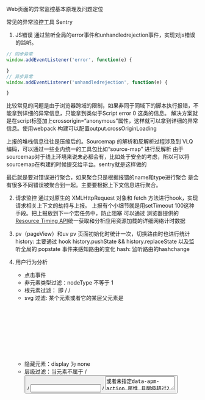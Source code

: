 Web页面的异常监控基本原理及问题定位

常见的异常监控工具
Sentry

1. JS错误
通过监听全局的error事件和unhandledrejection事件，实现对js错误的监听。
```javascript
// 同步异常
window.addEventListener('error', function(e) {

}
// 异步异常
window.addEventListener('unhandledrejection', function(e) {

}
```
比较常见的问题是由于浏览器跨域的限制，如果非同于同域下的脚本执行报错，不能拿到详细的异常信息，只能拿到类似于Script error 0 这类的信息。
解决方案就是在script标签加上crossorigin=“anonymous”属性，这样就可以拿到详细的异常信息。使用webpack 构建可以配置output.crossOriginLoading

上报的堆栈信息往往是压缩后的。Sourcemap 的解析和反解析过程涉及到 VLQ 编码，可以通过一些业内统一的工具包比如“source-map” 进行反解析
由于sourcemap对于线上环境来说未必都会有，比如处于安全的考虑，所以可以将sourcemap在构建的时候提交给平台。sentry就是这样做的

最后就是要对错误进行聚合，如果聚合只是根据报错的name和type进行聚合 是会有很多不同错误被聚合到一起。主要要根据上下文信息进行聚合。

2. 请求监控
通过对原生的  XMLHttpRequest 对象和  fetch 方法进行hook，实现请求相关上下文的劫持与上报。
上报有个小细节就是用setTimeout 100这种手段。把上报放到下一个宏任务中，防止阻塞
可以通过 浏览器提供的[Resource Timing API](https://developer.mozilla.org/zh-CN/docs/Web/API/Performance_API/Resource_timing)统一获取和分析应用资源加载的详细网络计时数据


3. pv（pageView）和uv
pv 页面初始化时统计一次，切换路由时也进行统计
history: 主要通过 hook history.pushState && history.replaceState 以及监听全局的 popstate 事件来感知路由的变化
hash: 监听路由的hashchange


4. 用户行为分析
    - 点击事件
    - 非元素类型过滤：nodeType 不等于 1 
    - 根元素过滤： 即 <html>/<body> / <head>
    - svg 过滤: 某个元素或者它的某层父元素是 <svg> 
    - 隐藏元素：display 为 none
    - 层级过滤：当元素不属于<a> / <button> / <input> / <textarea> 或者未指定data-apm-action 属性 且层级超过2层时过滤
    - input 输入

5. 白屏监控
原理：
    1. 页面 load 完成之后等待一个 ric 和 raf（requestAnimationFrame），开始用 MutationObserver 监听 Dom 变化。
    2. 每次 Dom 发生变更，调度一次打分任务，时间在一个 ric 和一个 raf 之后。
注意： 有ErrorBoundary 的情况下需要手动上报白屏

https://open.alipay.com/portal/forum/post/109101011

前端得一些性能指标该怎么监控